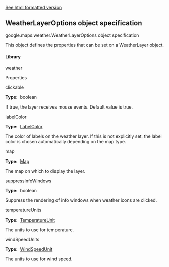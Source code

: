 [See html formatted version](https://huasofoundries.github.io/google-maps-documentation/WeatherLayerOptions.html)

## WeatherLayerOptions object specification

google.maps.weather.WeatherLayerOptions object specification

This object defines the properties that can be set on a WeatherLayer object.

#### Library

weather

Properties

clickable

**Type:**  boolean

If true, the layer receives mouse events. Default value is true.

labelColor

**Type:**  [LabelColor](LabelColor.md)

The color of labels on the weather layer. If this is not explicitly set, the label color is chosen automatically depending on the map type.

map

**Type:**  [Map](Map.md)

The map on which to display the layer.

suppressInfoWindows

**Type:**  boolean

Suppress the rendering of info windows when weather icons are clicked.

temperatureUnits

**Type:**  [TemperatureUnit](TemperatureUnit.md)

The units to use for temperature.

windSpeedUnits

**Type:**  [WindSpeedUnit](WindSpeedUnit.md)

The units to use for wind speed.
